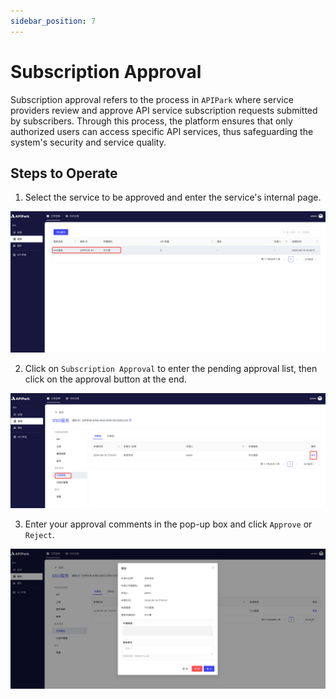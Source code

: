 ```yaml
---
sidebar_position: 7
---
```


# Subscription Approval

Subscription approval refers to the process in `APIPark` where service providers review and approve API service subscription requests submitted by subscribers. Through this process, the platform ensures that only authorized users can access specific API services, thus safeguarding the system's security and service quality.

## Steps to Operate

1. Select the service to be approved and enter the service's internal page.

![](images/2024-08-14/cf9e5cd3b52f3977f4e5503e01234a4e538d9d9c1433c2ed9294e7de4afd00e5.png)

2. Click on `Subscription Approval` to enter the pending approval list, then click on the approval button at the end.

![](images/2024-08-14/ffdabb491a812ea239c1146a6398c497d1154c2b790ff35725ab574bafb0923c.png)  

3. Enter your approval comments in the pop-up box and click `Approve` or `Reject`.

![](images/2024-08-14/2bc78da68ca3076ae7b00e910c5f1a10ec898483619552df496f444c3487d16e.png)  